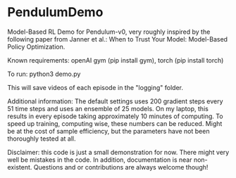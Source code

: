 # PendulumDemo
Model-Based RL Demo for Pendulum-v0, very roughly inspired by the following paper from Janner et al.: When to Trust Your Model: Model-Based Policy Optimization. 


Known requirements:
openAI gym (pip install gym), 
torch (pip install torch)

To run:
python3 demo.py

This will save videos of each episode in the "logging" folder.

Additional information:
The default settings uses 200 gradient steps every 51 time steps and uses an ensemble of 25 models. 
On my laptop, this results in every episode taking approximately 10 minutes of computing. To speed up training, computing wise, these numbers can be reduced. Might be at the cost of sample efficiency, but the parameters have not been thoroughly tested at all.

Disclaimer: this code is just a small demonstration for now. There might very well be mistakes in the code. In addition, documentation is near non-existent. Questions and or contributions are always welcome though!
